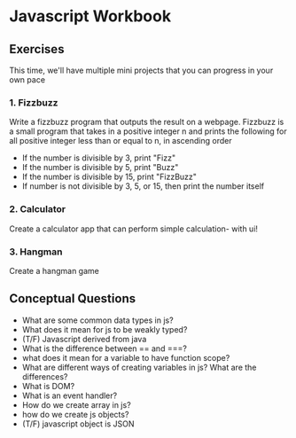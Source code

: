 # Javascript Workbook
## Exercises
This time, we'll have multiple mini projects that you can progress in your own pace
### 1. Fizzbuzz
Write a fizzbuzz program that outputs the result on a webpage.
Fizzbuzz is a small program that takes in a positive integer n and prints the following for all positive integer less than or equal to n, in ascending order
- If the number is divisible by 3, print "Fizz"
- If the number is divisible by 5, print "Buzz"
- If the number is divisible by 15, print "FizzBuzz"
- If number is not divisible by 3, 5, or 15, then print the number itself

### 2. Calculator
Create a calculator app that can perform simple calculation- with ui!

### 3. Hangman
Create a hangman game

## Conceptual Questions
- What are some common data types in js?
- What does it mean for js to be weakly typed?
- (T/F) Javascript derived from java
- What is the difference between == and ===?
- what does it mean for a variable to have function scope?
- What are different ways of creating variables in js? What are the differences?
- What is DOM?
- What is an event handler?
- How do we create array in js?
- how do we create js objects?
- (T/F) javascript object is JSON
